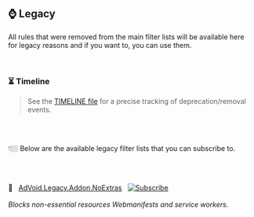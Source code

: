 ## ⌚ Legacy

All rules that were removed from the main filter lists will be available here for legacy reasons and if you want to, you can use them.

<br>

<h3>⏳ Timeline</h3>
<blockquote>
See the <a href="https://github.com/igorskyflyer/ad-void/tree/main/add-ons/legacy/TIMELINE.md">TIMELINE file</a> for a precise tracking of deprecation/removal events.
</blockquote>

<br>
<br>

👇🏼 Below are the available legacy filter lists that you can subscribe to.

<br>
<br>

🦄 &nbsp; [AdVoid.Legacy.Addon.NoExtras](https://github.com/igorskyflyer/ad-void/blob/main/add-ons/legacy/AdVoid.Legacy.Addon.NoExtras.txt) &nbsp; <a href="https://subscribe.adblockplus.org/?location=https://raw.githubusercontent.com/igorskyflyer/ad-void/main/add-ons/legacy/AdVoid.Legacy.Addon.NoExtras.txt&title=AdVoid.Legacy.Addon.NoExtras"><img alt="Subscribe" src="https://custom-icon-badges.herokuapp.com/badge/subscribe-blue?style=flat-square&logo=plug&logoColor=white&color=990033"></a>
<br>
<br>
<em>Blocks non-essential resources Webmanifests and service workers.</em>
<br>
<br>

